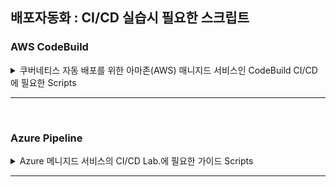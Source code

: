 ## 배포자동화 :  CI/CD 실습시 필요한 스크립트


### AWS CodeBuild
<details>
<summary>쿠버네티스 자동 배포를 위한 아마존(AWS) 매니지드 서비스인 CodeBuild CI/CD에 필요한 Scripts</summary>
<p>


- CodeBuild 생성시 환경변수명
  - AWS_ACCOUNT_ID
  - KUBE_URL
  - KUBE_TOKEN
  
- CodeBuild 와 ECR 연결 정책설정
    ````
    
    "{
          "Action": [
            "ecr:BatchCheckLayerAvailability",
            "ecr:CompleteLayerUpload",
            "ecr:GetAuthorizationToken",
            "ecr:InitiateLayerUpload",
            "ecr:PutImage",
            "ecr:UploadLayerPart"
          ],
          "Resource": "*",
          "Effect": "Allow"
     }"
    ````

- CodeBuild 와 EKS 연결
  - 1. eks-admin-service-account.yaml 파일 생성하여 sa 생성
  
    ````yaml
    
    apiVersion: v1
    kind: ServiceAccount
    metadata:
      name: eks-admin
      namespace: kube-system
    ````
    
  - 2. kubectl apply -f eks-admin-service-account.yaml
  - 혹은, 바로 적용도 가능함
  
    ````shell script
    
    cat <<EOF | kubectl apply -f -
    apiVersion: v1
    kind: ServiceAccount
    metadata:
      name: eks-admin
      namespace: kube-system
    EOF
    ````

  - 3. eks-admin-cluster-role-binding.yaml 파일 생성하여 롤바인딩
    ````yaml
      
    apiVersion: rbac.authorization.k8s.io/v1beta1
    kind: ClusterRoleBinding
    metadata:
      name: eks-admin
    roleRef:
      apiGroup: rbac.authorization.k8s.io
      kind: ClusterRole
      name: cluster-admin
    subjects:
    - kind: ServiceAccount
      name: eks-admin
      namespace: kube-system
    ````

  - 4. kubectl apply -f eks-admin-cluster-role-binding.yaml
  - 혹은, 바로 적용도 가능함
    ````shell script
      
    cat <<EOF | kubectl apply -f -
    apiVersion: rbac.authorization.k8s.io/v1beta1
    kind: ClusterRoleBinding
    metadata:
      name: eks-admin
    roleRef:
      apiGroup: rbac.authorization.k8s.io
      kind: ClusterRole
      name: cluster-admin
    subjects:
    - kind: ServiceAccount
      name: eks-admin
      namespace: kube-system
    EOF
    ````
  - 만들어진 eks-admin SA 의 토큰 가져오기
    - kubectl -n kube-system describe secret $(kubectl -n kube-system get secret | grep eks-admin | awk '{print $1}')

</p>
</details>
<hr />
<br />

### Azure Pipeline
<details>
<summary>Azure 메니지드 서비스의 CI/CD Lab.에 필요한 가이드 Scripts</summary>
<p>


- azure shell 에서 클러스터 연결
- az aks get-credentials --resource-group (user01_resource_group) --name (user01_cluster)
- 연결 확인
- kubectl get all
- AKS와 ACR 연결
- az aks update -n [azure-cluster-name] -g [azure-resource-Group-name] --attach-acr [azure-acr-name]
- monolith --image=[your container registry].azurecr.io/monolith:$(Build.BuildId)
- copy file 에 다음과 같이 입력
  - Source Folder    : $(system.defaultworkingdirectory)    
  - Contents    : azure/* 
  - Target Folder : $(build.artifactstagingdirectory)
- image deployment/monolith monolith=[your-acr].azurecr.io/monolith:$(Build.BuildId)


</p>
</details>
<hr />
<br />
